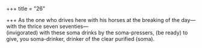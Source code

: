 +++
title = "26"

+++
As the one who drives here with his horses at the breaking of the day— with the thrice seven seventies—  
(invigorated) with these soma drinks by the soma-pressers, (be ready) to  give, you soma-drinker, drinker of the clear purified (soma).  